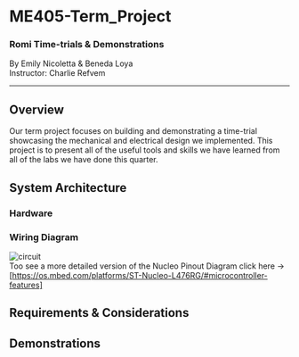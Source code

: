 # ME405-Term_Project
### Romi Time-trials & Demonstrations
By Emily Nicoletta & Beneda Loya <br/>Instructor: Charlie Refvem<br/> 
***
## Overview
Our term project focuses on building and demonstrating a time-trial showcasing the mechanical and electrical design we implemented. This project is to present all of the useful tools and skills we have learned from all of the labs we have done this quarter. 
## System Architecture 
### Hardware
### Wiring Diagram
![circuit](https://github.com/user-attachments/assets/f66a9238-a684-49f4-97ae-08b2e2db9ae0) <br/> Too see a more detailed version of the Nucleo Pinout Diagram click here -> [https://os.mbed.com/platforms/ST-Nucleo-L476RG/#microcontroller-features]

## Requirements & Considerations <br/> 

## Demonstrations <br/> 
